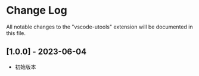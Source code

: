 # Change Log

All notable changes to the "vscode-utools" extension will be documented in this file.

## [1.0.0] - 2023-06-04

- 初始版本
